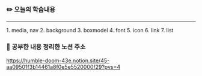 ### :pencil2:  오늘의 학습내용
<hr>
1. media, nav
2. background
3. boxmodel
4. font
5. icon
6. link
7. list


### :memo:  공부한 내용 정리한 노션 주소
<https://humble-doom-43e.notion.site/45-aa09501f3b14461a8f0e5e5520000f29?pvs=4>
